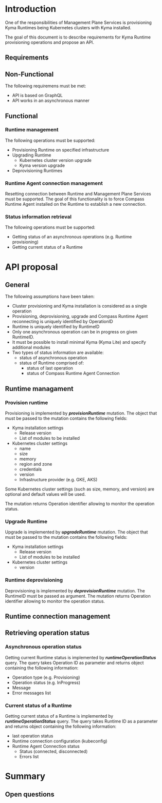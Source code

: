 # Introduction

One of the responsibilities of Management Plane Services is provisioning Kyma Runtimes being Kubernetes clusters with Kyma installed.

The goal of this document is to describe requirements for Kyma Runtime provisioning operations and propose an API.

## Requirements

## Non-Functional

The following requiremens must be met:

- API is based on GraphQL 
- API works in an asynchronous manner

## Functional

### Runtime management

The following operations must be supported:

- Provisioning Runtime on specified infrastructure
- Upgrading Runtime
  - Kubernetes cluster version upgrade
  - Kyma version upgrade
- Deprovisioning Runtimes

### Runtime Agent connection management

Resetting connection between Runtime and Management Plane Services must be supported. The goal of this functionality is to force Compass Runtime Agent installed on the Runtime to establish a new connection.

### Status information retrieval

The following operations must be supported:

- Getting status of an asynchronous operations (e.g. Runtime provisioning)
- Getting current status of a Runtime 

# API proposal

## General 

The following assumptions have been taken:

- Cluster provisioning and Kyma installation is considered as a single operation
- Provisioning, deprovisioning, upgrade and Compass Runtime Agent reconnecting is uniquely identified by OperationID
- Runtime is uniquely identified by RuntimeID
- Only one asynchronous operation can be in progress on given RuntimeID. 
- It must be possible to install minimal Kyma  (Kyma Lite) and specify additional modules
- Two types of status information are available:
  - status of asynchronous operation
  - status of Runtime comprised of:
    - status of last operation
    - status of Compass Runtime Agent Connection

## Runtime managament

### Provision runtime

Provisioning is implemented by ***provisionRuntime*** mutation. The object that must be passed to the mutation contains the following fields:

- Kyma installation settings
  - Release version
  - List of modules to be installed
- Kubernetes cluster settings
  - name
  - size
  - memory
  - region and zone
  - credentials
  -  version
  - Infrastructure provider (e.g. GKE, AKS)

Some Kubernetes cluster settings (such as size, memory, and version) are optional and default values will be used.

The mutation returns Operation identifier allowing to monitor the operation status.

### Upgrade Runtime

Upgrade is implemented by ***upgradeRuntime*** mutation. The object that must be passed to the mutation contains the following fields:

- Kyma installation settings
  - Release version
  - List of modules to be installed
- Kubernetes cluster settings
  -  version

### Runtime deprovisioning

Deprovisioning is implemented by ***deprovisionRuntime*** mutation. The RuntimeID must be passed as argument. The mutation returns Operation identifier allowing to monitor the operation status. 

## Runtime connection management

## Retrieving operation status

### Asynchronous operation status

Getting current Runtime status is implemented by ***runtimeOperationStatus*** query. The query takes Operation ID as parameter and returns object containing the following information:

- Operation type (e.g. Provisioning)
- Operation status (e.g. InProgress)
- Message
- Error messages list

### Current status of a Runtime

Getting current status of a Runtime is implemented by ***runtimeOperationStatus*** query. The query takes Runtime ID as a parameter and returns object containing the following information:

- last operation status
- Runtime connection configuration (kubeconfig)
- Runtime Agent Connection status
  - Status (connected, disconnected)
  - Errors list

# Summary

## Open questions
